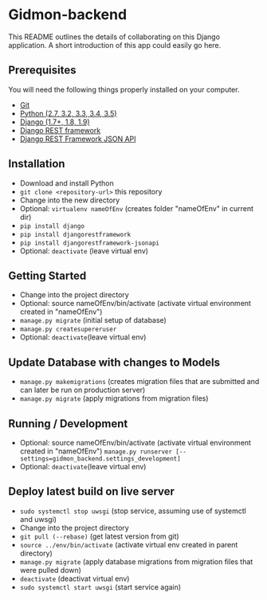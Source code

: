 # Gidmon-backend

This README outlines the details of collaborating on this Django application.
A short introduction of this app could easily go here.

## Prerequisites

You will need the following things properly installed on your computer.

* [Git](https://git-scm.com/)
* [Python (2.7, 3.2, 3.3, 3.4, 3.5)](https://www.python.org)
* [Django (1.7+, 1.8, 1.9)](https://www.djangoproject.com)
* [Django REST framework](http://www.django-rest-framework.org)
* [Django REST Framework JSON API](http://django-rest-framework-json-api.readthedocs.io/en/v2.0.1)

## Installation

* Download and install Python
* `git clone <repository-url>` this repository
* Change into the new directory
* Optional: `virtualenv nameOfEnv` (creates folder "nameOfEnv" in current dir)
* `pip install django`
* `pip install djangorestframework`
* `pip install djangorestframework-jsonapi`
* Optional: `deactivate` (leave virtual env)

## Getting Started

* Change into the project directory
* Optional: source nameOfEnv/bin/activate (activate virtual environment created in "nameOfEnv")
* `manage.py migrate` (initial setup of database)
* `manage.py createsupereruser`
* Optional: `deactivate`(leave virtual env)


## Update Database with changes to Models

* `manage.py makemigrations` (creates migration files that are submitted and can later be run on production server)
* `manage.py migrate` (apply migrations from migration files)

## Running / Development

* Optional: source nameOfEnv/bin/activate (activate virtual environment created in "nameOfEnv")
`manage.py runserver [--settings=gidmon_backend.settings_development]`
* Optional: `deactivate`(leave virtual env)

## Deploy latest build on live server

* `sudo systemctl stop uwsgi` (stop service, assuming use of systemctl and uwsgi)
* Change into the project directory
* `git pull (--rebase)` (get latest version from git)
* `source ../env/bin/activate` (activate virtual env created in parent directory)
* `manage.py migrate` (apply database migrations from migration files that were pulled down)
* `deactivate` (deactivat virtual env)
* `sudo systemctl start uwsgi` (start service again)
